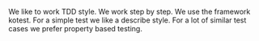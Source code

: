 We like to work TDD style.
We work step by step.
We use the framework kotest.
For a simple test we like a describe style.
For a lot of similar test cases we prefer property based testing.
